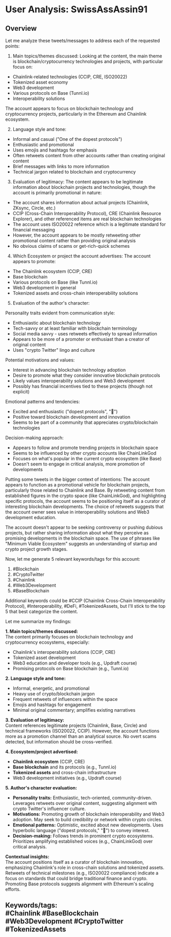 # User Analysis: SwissAssAssin91

## Overview

<think>
Let me analyze these tweets/messages to address each of the requested points:

1. Main topics/themes discussed:
Looking at the content, the main theme is blockchain/cryptocurrency technologies and projects, with particular focus on:
- Chainlink-related technologies (CCIP, CRE, ISO20022)
- Tokenized asset economy
- Web3 development
- Various protocols on Base (Tunnl.io)
- Interoperability solutions

The account appears to focus on blockchain technology and cryptocurrency projects, particularly in the Ethereum and Chainlink ecosystem.

2. Language style and tone:
- Informal and casual ("One of the dopest protocols")
- Enthusiastic and promotional
- Uses emojis and hashtags for emphasis
- Often retweets content from other accounts rather than creating original content
- Brief messages with links to more information
- Technical jargon related to blockchain and cryptocurrency

3. Evaluation of legitimacy:
The content appears to be legitimate information about blockchain projects and technologies, though the account is primarily promotional in nature:
- The account shares information about actual projects (Chainlink, ZKsync, Circle, etc.)
- CCIP (Cross-Chain Interoperability Protocol), CRE (Chainlink Resource Explorer), and other referenced items are real blockchain technologies
- The account uses ISO20022 reference which is a legitimate standard for financial messaging
- However, the account appears to be mostly retweeting other promotional content rather than providing original analysis
- No obvious claims of scams or get-rich-quick schemes

4. Which Ecosystem or project the account advertises:
The account appears to promote:
- The Chainlink ecosystem (CCIP, CRE)
- Base blockchain
- Various protocols on Base (like Tunnl.io)
- Web3 development in general
- Tokenized assets and cross-chain interoperability solutions

5. Evaluation of the author's character:

Personality traits evident from communication style:
- Enthusiastic about blockchain technology
- Tech-savvy or at least familiar with blockchain terminology
- Social media savvy - uses retweets effectively to spread information
- Appears to be more of a promoter or enthusiast than a creator of original content
- Uses "crypto Twitter" lingo and culture

Potential motivations and values:
- Interest in advancing blockchain technology adoption
- Desire to promote what they consider innovative blockchain protocols
- Likely values interoperability solutions and Web3 development
- Possibly has financial incentives tied to these projects (though not explicit)

Emotional patterns and tendencies:
- Excited and enthusiastic ("dopest protocols", "🚀")
- Positive toward blockchain development and innovation
- Seems to be part of a community that appreciates crypto/blockchain technologies

Decision-making approach:
- Appears to follow and promote trending projects in blockchain space
- Seems to be influenced by other crypto accounts like ChainLinkGod
- Focuses on what's popular in the current crypto ecosystem (like Base)
- Doesn't seem to engage in critical analysis, more promotion of developments

Putting some tweets in the bigger context of intentions:
The account appears to function as a promotional vehicle for blockchain projects, particularly those related to Chainlink and Base. By retweeting content from established figures in the crypto space (like ChainLinkGod), and highlighting specific protocols, the account seems to be positioning itself as a curator of interesting blockchain developments. The choice of retweets suggests that the account owner sees value in interoperability solutions and Web3 development education.

The account doesn't appear to be seeking controversy or pushing dubious projects, but rather sharing information about what they perceive as promising developments in the blockchain space. The use of phrases like "Minimum Viable Ecosystem" suggests an understanding of startup and crypto project growth stages.

Now, let me generate 5 relevant keywords/tags for this account:
1. #Blockchain
2. #CryptoTwitter
3. #Chainlink
4. #Web3Development
5. #BaseBlockchain

Additional keywords could be #CCIP (Chainlink Cross-Chain Interoperability Protocol), #Interoperability, #DeFi, #TokenizedAssets, but I'll stick to the top 5 that best categorize the content.

Let me summarize my findings:
</think>

**1. Main topics/themes discussed:**  
The content primarily focuses on blockchain technology and cryptocurrency ecosystems, especially:  
- Chainlink's interoperability solutions (CCIP, CRE)  
- Tokenized asset development  
- Web3 education and developer tools (e.g., Updraft course)  
- Promising protocols on Base blockchain (e.g., Tunnl.io)  

**2. Language style and tone:**  
- Informal, energetic, and promotional  
- Heavy use of crypto/blockchain jargon  
- Frequent retweets of influencers within the space  
- Emojis and hashtags for engagement  
- Minimal original commentary; amplifies existing narratives  

**3. Evaluation of legitimacy:**  
Content references legitimate projects (Chainlink, Base, Circle) and technical frameworks (ISO20022, CCIP). However, the account functions more as a promotion channel than an analytical source. No overt scams detected, but information should be cross-verified.  

**4. Ecosystem/project advertised:**  
- **Chainlink ecosystem** (CCIP, CRE)  
- **Base blockchain** and its protocols (e.g., Tunnl.io)  
- **Tokenized assets** and cross-chain infrastructure  
- Web3 development initiatives (e.g., Updraft course)  

**5. Author's character evaluation:**  
- **Personality traits:** Enthusiastic, tech-oriented, community-driven. Leverages retweets over original content, suggesting alignment with crypto Twitter's influencer culture.  
- **Motivations:** Promoting growth of blockchain interoperability and Web3 adoption. May seek to build credibility or network within crypto circles.  
- **Emotional patterns:** Optimistic, excited about new developments. Uses hyperbolic language ("dopest protocols," "🚀") to convey interest.  
- **Decision-making:** Follows trends in prominent crypto ecosystems. Prioritizes amplifying established voices (e.g., ChainLinkGod) over critical analysis.  

**Contextual insights:**  
The account positions itself as a curator of blockchain innovation, emphasizing Chainlink's role in cross-chain solutions and tokenized assets. Retweets of technical milestones (e.g., ISO20022 compliance) indicate a focus on standards that could bridge traditional finance and crypto. Promoting Base protocols suggests alignment with Ethereum's scaling efforts.  

**Keywords/tags:**  
#Chainlink #BaseBlockchain #Web3Development #CryptoTwitter #TokenizedAssets
---
